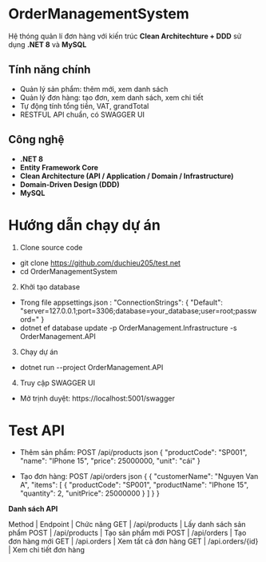 # OrderManagementSystem

Hệ thóng quản lí đơn hàng với kiến trúc **Clean Architechture + DDD** sử dụng **.NET 8** và **MySQL**

## Tính năng chính

- Quản lý sản phẩm: thêm mới, xem danh sách
- Quản lý đơn hàng: tạo đơn, xem danh sách, xem chi tiết
- Tự động tính tổng tiền, VAT, grandTotal
- RESTFUL API chuẩn, có SWAGGER UI

## Công nghệ

- **.NET 8**
- **Entity Framework Core**
- **Clean Architecture (API / Application / Domain / Infrastructure)**
- **Domain-Driven Design (DDD)**
- **MySQL**

# Hướng dẫn chạy dự án

1. Clone source code
- git clone https://github.com/duchieu205/test.net
- cd OrderManagementSystem

2. Khởi tạo database
- Trong file appsettings.json :
 "ConnectionStrings": {
    "Default": "server=127.0.0.1;port=3306;database=your_database;user=root;password="
  }
- dotnet ef database update -p OrderManagement.Infrastructure -s OrderManagement.API

3. Chạy dự án
- dotnet run --project OrderManagement.API

4. Truy cập SWAGGER UI
- Mở trịnh duyệt: https://localhost:5001/swagger

# Test API
- Thêm sản phẩm: POST /api/products
json {
    "productCode": "SP001",
    "name": "IPhone 15",
    "price": 25000000,
    "unit": "cái"
}

- Tạo đơn hàng: POST /api/orders
json {
    {
    "customerName": "Nguyen Van A",
    "items": [
        {
        "productCode": "SP001",
        "productName": "IPhone 15",
        "quantity": 2,
        "unitPrice": 25000000
        }
    ]
}
}

**Danh sách API**

Method     |     Endpoint          |  Chức năng
GET        |     /api/products     |  Lấy danh sách sản phẩm
POST       |     /api/products     |  Tạo sản phẩm mới
POST       |     /api/orders       |  Tạo đơn hàng mới
GET        |     /api.orders       |  Xem tất cả đơn hàng
GET        |     /api.orders/{id}  |  Xem chi tiết đơn hàng

